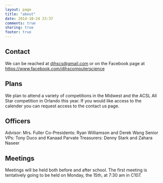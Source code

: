 ```yaml
---
layout: page
title: "about"
date: 2014-10-24 23:37
comments: true
sharing: true
footer: true
---
```

## Contact
We can be reached at djhscs@gmail.com or on the Facebook page at https://www.facebook.com/djhscomputerscience
## Plans
We plan to attend a variety of competitions in the Midwest and the ACSL All Star competition in Orlando this year. 
If you would like access to the calender you can request access to the contact us page.
## Officers
Advisor: Mrs. Fuller
Co-Presidents: Ryan Williamson and Derek Wang
Senior VPs: Tony Duco and Kanaad Parvate
Treasurers: Denny Stark and Zahara Naseer
## Meetings
Meetings will be held both before and after school. The first meeting is tentatively going to be held on Monday, the 15th, at 7:30 am in C107.

